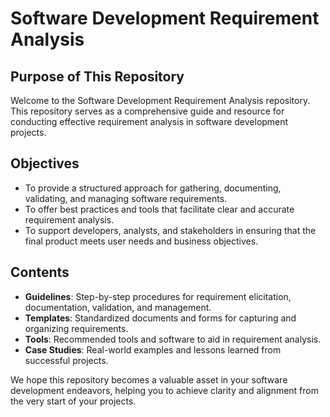 # Software Development Requirement Analysis

## Purpose of This Repository

Welcome to the Software Development Requirement Analysis repository. This repository serves as a comprehensive guide and resource for conducting effective requirement analysis in software development projects.

## Objectives
- To provide a structured approach for gathering, documenting, validating, and managing software requirements.
- To offer best practices and tools that facilitate clear and accurate requirement analysis.
- To support developers, analysts, and stakeholders in ensuring that the final product meets user needs and business objectives.

## Contents
- **Guidelines**: Step-by-step procedures for requirement elicitation, documentation, validation, and management.
- **Templates**: Standardized documents and forms for capturing and organizing requirements.
- **Tools**: Recommended tools and software to aid in requirement analysis.
- **Case Studies**: Real-world examples and lessons learned from successful projects.

We hope this repository becomes a valuable asset in your software development endeavors, helping you to achieve clarity and alignment from the very start of your projects.

